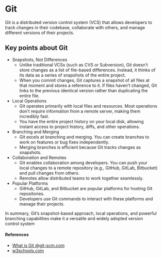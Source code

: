 # Git

Git is a distributed version control system (VCS) that allows developers to track changes in their codebase, collaborate with others, and manage different versions of their projects.

## Key points about Git
- Snapshots, Not Differences
    - Unlike traditional VCSs (such as CVS or Subversion), Git doesn’t store changes as a list of file-based differences. Instead, it thinks of its data as a series of snapshots of the entire project.
    - When you commit changes, Git captures a snapshot of all files at that moment and stores a reference to it. If files haven’t changed, Git links to the previous identical version rather than duplicating the entire file.
- Local Operations
    - Git operates primarily with local files and resources. Most operations don’t require information from a remote server, making them incredibly fast.
    - You have the entire project history on your local disk, allowing instant access to project history, diffs, and other operations.
- Branching and Merging
    - Git excels at branching and merging. You can create branches to work on features or bug fixes independently.
    - Merging branches is efficient because Git tracks changes as snapshots.
- Collaboration and Remotes
    - Git enables collaboration among developers. You can push your local changes to a remote repository (e.g., GitHub, GitLab, Bitbucket) and pull changes from others.
    - Remotes allow distributed teams to work together seamlessly.
- Popular Platforms
    - GitHub, GitLab, and Bitbucket are popular platforms for hosting Git repositories.
    - Developers use Git commands to interact with these platforms and manage their projects.

In summary, Git’s snapshot-based approach, local operations, and powerful branching capabilities make it a versatile and widely adopted version control system

#### References
- [What is Git @git-scm.com](https://git-scm.com/book/en/v2/Getting-Started-What-is-Git%3F)
- [w3schools.com](https://www.w3schools.com/git/default.asp)